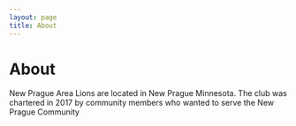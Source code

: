 ```yaml
---
layout: page
title: About
---
```


# About

New Prague Area Lions are located in New Prague Minnesota.
The club was chartered in 2017 by community members who wanted to serve the New Prague Community

